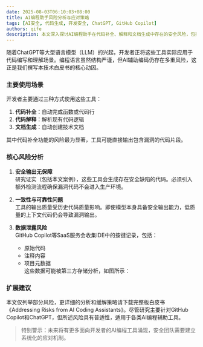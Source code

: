 ```yaml
---
date: 2025-08-03T06:10:03+08:00
title: AI编程助手风险分析与应对策略
tags: [AI安全, 代码生成, 开发安全, ChatGPT, GitHub Copilot]
authors: qife
description: 本文深入探讨AI编程助手在代码补全、解释和文档生成中存在的安全风险，包括输出不可靠性、数据泄露等问题，并提供了安全团队可采取的具体缓解措施。
---
```


随着ChatGPT等大型语言模型（LLM）的兴起，开发者正将这些工具实际应用于代码编写和理解场景。编程语言虽然结构严谨，但AI辅助编码仍存在多重风险，这正是我们撰写本技术白皮书的核心动因。

### 主要使用场景
开发者主要通过三种方式使用这些工具：
1. **代码补全**：自动完成函数或代码行
2. **代码解释**：解析现有代码逻辑
3. **文档生成**：自动创建技术文档

其中代码补全功能的风险最为显著，工具可能直接输出包含漏洞的代码片段。

### 核心风险分析
1. **安全输出无保障**  
   研究证实（包括本文案例），这些工具会生成存在安全缺陷的代码。必须引入额外检测流程确保漏洞代码不会进入生产环境。

2. **一致性与可靠性问题**  
   工具的输出质量受历史代码质量影响。即使模型本身具备安全输出能力，低质量的上下文代码仍会导致漏洞输出。

3. **数据泄露风险**  
   GitHub Copilot等SaaS服务会收集IDE中的按键记录，包括：
   - 原始代码
   - 注释内容
   - 项目元数据  
   这些数据可能被第三方存储分析，如图所示：  

### 扩展建议
本文仅列举部分风险，更详细的分析和缓解策略请下载完整版白皮书《Addressing Risks from AI Coding Assistants》。尽管研究主要针对GitHub Copilot和ChatGPT，但所述风险具有普适性，适用于各类AI编程辅助工具。

> 特别警示：未来将有更多面向开发者的AI编程工具涌现，安全团队需要建立系统化的应对机制。